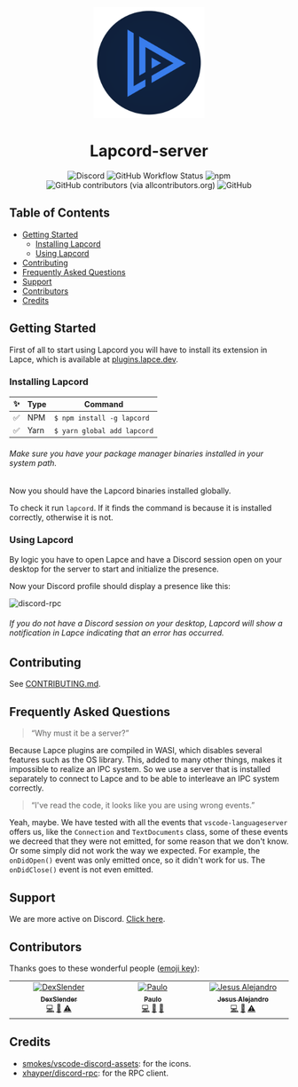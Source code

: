 <div align='center'>
  <a href="https://plugins.lapce.dev/plugins/Hyduez/dou.lapcord">
    <img width="200" src="assets/logo.png">
  </a>
  <h1> Lapcord-server </h1>
</div>

<div align='center'>

  <img alt="Discord" src="https://img.shields.io/discord/876339668956893216?label=Discord&logo=Discord">
  <img alt="GitHub Workflow Status" src="https://img.shields.io/github/actions/workflow/status/doupkg/lapcord-server/github-packages.yml?label=Build&logo=GitHub%20Actions">
  <img alt="npm" src="https://img.shields.io/npm/v/lapcord?label=Lapcord&logo=npm">
  <img alt="GitHub contributors (via allcontributors.org)" src="https://img.shields.io/github/all-contributors/doupkg/lapcord-server?label=Contributors&logo=Handshake">
  <img alt="GitHub" src="https://img.shields.io/github/license/doupkg/lapcord-server?label=License&logo=GitHub">
  
</div>

## Table of Contents
- [Getting Started](#getting-started)
  - [Installing Lapcord](#installing-lapcord)
  - [Using Lapcord](#using-lapcord)
- [Contributing](#contributing)
- [Frequently Asked Questions](#frequently-asked-questions)
- [Support](#support)
- [Contributors](#contributors)
- [Credits](#credits)

## Getting Started
First of all to start using Lapcord you will have to install its extension in Lapce, which is available at [plugins.lapce.dev](https://plugins.lapce.dev).

### Installing Lapcord
| ✨ | Type | Command |
|----|-------|-------|
| ✅ | NPM | `$ npm install -g lapcord` |
| ✅ | Yarn | `$ yarn global add lapcord` |

###### Make sure you have your package manager binaries installed in your system path.

Now you should have the Lapcord binaries installed globally.

To check it run `lapcord`. If it finds the command is because it is installed correctly, otherwise it is not.

### Using Lapcord

By logic you have to open Lapce and have a Discord session open on your desktop for the server to start and initialize the presence.

Now your Discord profile should display a presence like this:

<img src='https://i.imgur.com/XBhlwMV.png' alt='discord-rpc' />

###### If you do not have a Discord session on your desktop, Lapcord will show a notification in Lapce indicating that an error has occurred.

## Contributing

See [CONTRIBUTING.md](https://github.com/doupkg/lapcord-server/blob/master/CONTRIBUTING.md).

## Frequently Asked Questions

> “Why must it be a server?” 

Because Lapce plugins are compiled in WASI, which disables several features such as the OS library. This, added to many other things, makes it impossible to realize an IPC system. So we use a server that is installed separately to connect to Lapce and to be able to interleave an IPC system correctly.

> “I've read the code, it looks like you are using wrong events.”

Yeah, maybe. We have tested with all the events that `vscode-languageserver` offers us, like the `Connection` and `TextDocuments` class, some of these events we decreed that they were not emitted, for some reason that we don't know. Or some simply did not work the way we expected. For example, the `onDidOpen()` event was only emitted once, so it didn't work for us. The `onDidClose()` event is not even emitted.

## Support
We are more active on Discord. [Click here](https://discord.gg/uujENVrXUC).

## Contributors

Thanks goes to these wonderful people ([emoji key](https://allcontributors.org/docs/en/emoji-key)):

<!-- ALL-CONTRIBUTORS-LIST:START - Do not remove or modify this section -->
<!-- prettier-ignore-start -->
<!-- markdownlint-disable -->
<table>
  <tbody>
    <tr>
      <td align="center" valign="top" width="14.28%"><a href="https://github.com/DexSlender"><img src="https://avatars.githubusercontent.com/u/91853649?v=4?s=100" width="100px;" alt="DexSlender"/><br /><sub><b>DexSlender</b></sub></a><br /><a href="https://github.com/doupkg/lapcord-server/commits?author=DexSlender" title="Code">💻</a> <a href="#ideas-DexSlender" title="Ideas, Planning, & Feedback">🤔</a> <a href="https://github.com/doupkg/lapcord-server/commits?author=DexSlender" title="Tests">⚠️</a></td>
      <td align="center" valign="top" width="14.28%"><a href="http://matrix.to/#/@paulo:envs.net"><img src="https://avatars.githubusercontent.com/u/79933487?v=4?s=100" width="100px;" alt="Paulo"/><br /><sub><b>Paulo</b></sub></a><br /><a href="https://github.com/doupkg/lapcord-server/commits?author=hyduez" title="Code">💻</a> <a href="#maintenance-Hyduez" title="Maintenance">🚧</a> <a href="#ideas-Hyduez" title="Ideas, Planning, & Feedback">🤔</a></td>
      <td align="center" valign="top" width="14.28%"><a href="https://www.jesusale.cf/"><img src="https://avatars.githubusercontent.com/u/54212600?v=4?s=100" width="100px;" alt="Jesus Alejandro"/><br /><sub><b>Jesus Alejandro</b></sub></a><br /><a href="https://github.com/doupkg/lapcord-server/commits?author=jesus-ale43" title="Code">💻</a> <a href="#design-jesus-ale43" title="Design">🎨</a> <a href="https://github.com/doupkg/lapcord-server/commits?author=jesus-ale43" title="Tests">⚠️</a></td>
    </tr>
  </tbody>
</table>

<!-- markdownlint-restore -->
<!-- prettier-ignore-end -->

<!-- ALL-CONTRIBUTORS-LIST:END -->

## Credits
- [smokes/vscode-discord-assets](https://github.com/smokes/vscode-discord-assets): for the icons.
- [xhayper/discord-rpc](https://github.com/xhayper/discord-rpc): for the RPC client.
